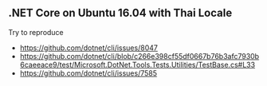 ## .NET Core on Ubuntu 16.04 with Thai Locale

Try to reproduce

- https://github.com/dotnet/cli/issues/8047
- https://github.com/dotnet/cli/blob/c266e398cf55df0667b76b3afc7930b6caeeace9/test/Microsoft.DotNet.Tools.Tests.Utilities/TestBase.cs#L33
- https://github.com/dotnet/cli/issues/7585

